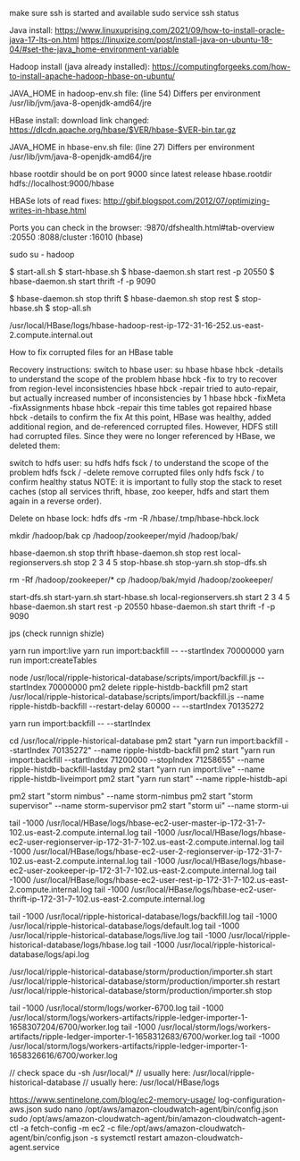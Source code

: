 

make sure ssh is started and available
sudo service ssh status


Java install:
https://www.linuxuprising.com/2021/09/how-to-install-oracle-java-17-lts-on.html
https://linuxize.com/post/install-java-on-ubuntu-18-04/#set-the-java_home-environment-variable


Hadoop install (java already installed):
https://computingforgeeks.com/how-to-install-apache-hadoop-hbase-on-ubuntu/

JAVA_HOME in hadoop-env.sh file: (line 54) Differs per environment
/usr/lib/jvm/java-8-openjdk-amd64/jre

HBase install:
download link changed: https://dlcdn.apache.org/hbase/$VER/hbase-$VER-bin.tar.gz

JAVA_HOME in hbase-env.sh file: (line 27) Differs per environment
/usr/lib/jvm/java-8-openjdk-amd64/jre


hbase rootdir should be on port 9000 since latest release
<property>
  <name>hbase.rootdir</name>
  <value>hdfs://localhost:9000/hbase</value>
</property>

HBASe lots of read fixes: http://gbif.blogspot.com/2012/07/optimizing-writes-in-hbase.html



Ports you can check in the browser:
<your ip>:9870/dfshealth.html#tab-overview
<your ip>:20550
<your ip>:8088/cluster
<your ip>:16010 (hbase)



sudo su - hadoop

$ start-all.sh
$ start-hbase.sh
$ hbase-daemon.sh start rest -p 20550
$ hbase-daemon.sh start thrift -f -p 9090


$ hbase-daemon.sh stop thrift
$ hbase-daemon.sh stop rest
$ stop-hbase.sh
$ stop-all.sh


/usr/local/HBase/logs/hbase-hadoop-rest-ip-172-31-16-252.us-east-2.compute.internal.out


How to fix corrupted files for an HBase table

Recovery instructions:
switch to hbase user: su hbase
hbase hbck -details to understand the scope of the problem
hbase hbck -fix to try to recover from region-level inconsistencies
hbase hbck -repair tried to auto-repair, but actually increased number of inconsistencies by 1
hbase hbck -fixMeta -fixAssignments
hbase hbck -repair this time tables got repaired
hbase hbck -details to confirm the fix
At this point, HBase was healthy, added additional region, and de-referenced corrupted files. However, HDFS still had corrupted files. Since they were no longer referenced by HBase, we deleted them:

switch to hdfs user: su hdfs
hdfs fsck / to understand the scope of the problem
hdfs fsck / -delete remove corrupted files only
hdfs fsck / to confirm healthy status
NOTE: it is important to fully stop the stack to reset caches (stop all services thrift, hbase, zoo keeper, hdfs and start them again in a reverse order).

Delete on hbase lock:
hdfs dfs -rm -R /hbase/.tmp/hbase-hbck.lock 




mkdir /hadoop/bak
cp /hadoop/zookeeper/myid /hadoop/bak/

hbase-daemon.sh stop thrift
hbase-daemon.sh stop rest
local-regionservers.sh stop 2 3 4 5
stop-hbase.sh
stop-yarn.sh
stop-dfs.sh

rm -Rf /hadoop/zookeeper/*
cp /hadoop/bak/myid  /hadoop/zookeeper/

start-dfs.sh
start-yarn.sh
start-hbase.sh
local-regionservers.sh start 2 3 4 5
hbase-daemon.sh start rest -p 20550
hbase-daemon.sh start thrift -f -p 9090




jps (check runnign shizle)


yarn run import:live
yarn run import:backfill -- --startIndex 70000000
yarn run import:createTables


node /usr/local/ripple-historical-database/scripts/import/backfill.js --startIndex 70000000
pm2 delete ripple-histdb-backfill 
pm2 start /usr/local/ripple-historical-database/scripts/import/backfill.js --name ripple-histdb-backfill --restart-delay 60000 -- --startIndex 70135272

yarn run import:backfill -- --startIndex

cd /usr/local/ripple-historical-database
pm2 start "yarn run import:backfill --startIndex 70135272" --name ripple-histdb-backfill
pm2 start "yarn run import:backfill --startIndex 71200000 --stopIndex 71258655" --name ripple-histdb-backfill-lastday
pm2 start "yarn run import:live" --name ripple-histdb-liveimport
pm2 start "yarn run start" --name ripple-histdb-api


pm2 start "storm nimbus" --name storm-nimbus
pm2 start "storm supervisor" --name storm-supervisor
pm2 start "storm ui" --name storm-ui


tail -1000 /usr/local/HBase/logs/hbase-ec2-user-master-ip-172-31-7-102.us-east-2.compute.internal.log
tail -1000 /usr/local/HBase/logs/hbase-ec2-user-regionserver-ip-172-31-7-102.us-east-2.compute.internal.log
tail -1000 /usr/local/HBase/logs/hbase-ec2-user-2-regionserver-ip-172-31-7-102.us-east-2.compute.internal.log
tail -1000 /usr/local/HBase/logs/hbase-ec2-user-zookeeper-ip-172-31-7-102.us-east-2.compute.internal.log
tail -1000 /usr/local/HBase/logs/hbase-ec2-user-rest-ip-172-31-7-102.us-east-2.compute.internal.log
tail -1000 /usr/local/HBase/logs/hbase-ec2-user-thrift-ip-172-31-7-102.us-east-2.compute.internal.log

tail -1000 /usr/local/ripple-historical-database/logs/backfill.log
tail -1000 /usr/local/ripple-historical-database/logs/default.log
tail -1000 /usr/local/ripple-historical-database/logs/live.log
tail -1000 /usr/local/ripple-historical-database/logs/hbase.log
tail -1000 /usr/local/ripple-historical-database/logs/api.log

/usr/local/ripple-historical-database/storm/production/importer.sh start
/usr/local/ripple-historical-database/storm/production/importer.sh restart
/usr/local/ripple-historical-database/storm/production/importer.sh stop

tail -1000 /usr/local/storm/logs/worker-6700.log
tail -1000 /usr/local/storm/logs/workers-artifacts/ripple-ledger-importer-1-1658307204/6700/worker.log
tail -1000 /usr/local/storm/logs/workers-artifacts/ripple-ledger-importer-1-1658312683/6700/worker.log
tail -1000 /usr/local/storm/logs/workers-artifacts/ripple-ledger-importer-1-1658326616/6700/worker.log

// check space
du -sh /usr/local/*
// usually here: /usr/local/ripple-historical-database
// usually here: /usr/local/HBase/logs


https://www.sentinelone.com/blog/ec2-memory-usage/
log-configuration-aws.json
sudo nano /opt/aws/amazon-cloudwatch-agent/bin/config.json
sudo /opt/aws/amazon-cloudwatch-agent/bin/amazon-cloudwatch-agent-ctl -a fetch-config -m ec2 -c file:/opt/aws/amazon-cloudwatch-agent/bin/config.json -s
systemctl restart amazon-cloudwatch-agent.service